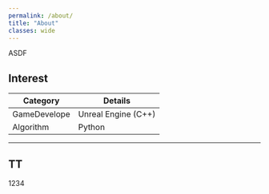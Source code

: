 ```yaml
---
permalink: /about/
title: "About"
classes: wide
---
```


ASDF
## Interest

| Category      | Details                  |
|---------------|--------------------------|
| GameDevelope  | Unreal Engine (C++)      |
| Algorithm     | Python                   |

---

## TT

1234

